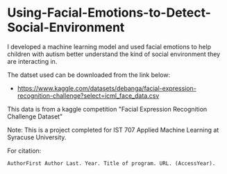 # Using-Facial-Emotions-to-Detect-Social-Environment
I developed a machine learning model and used facial emotions to help children with autism better understand the kind of social environment they are interacting in.

The datset used can be downloaded from the link below:
- https://www.kaggle.com/datasets/debanga/facial-expression-recognition-challenge?select=icml_face_data.csv

This data is from a kaggle competition "Facial Expression Recognition Challenge Dataset"


Note: This is a project completed for IST 707 Applied Machine Learning at Syracuse University.

For citation:

    AuthorFirst Author Last. Year. Title of program. URL. (AccessYear).